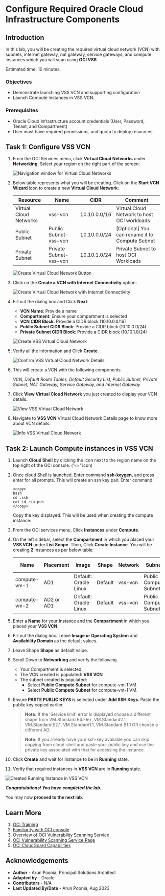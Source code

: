 # Configure Required Oracle Cloud Infrastructure Components

## Introduction

In this lab, you will be creating the required virtual cloud network (VCN) with subnets, internet gateway, nat gateway, service gateways, and compute instances which you will scan using **OCI VSS**.

Estimated time: 10 minutes.

### Objectives

- Demonstrate launching VSS VCN and supporting configuration 
- Launch Compute Instances in VSS VCN.

### Prerequisites

- Oracle Cloud Infrastructure account credentials (User, Password, Tenant, and Compartment)
- User must have required permissions, and quota to deploy resources.

## Task 1: Configure VSS VCN

1. From the OCI Services menu, click **Virtual Cloud Networks** under **Networking**. Select your region on the right part of the screen:

   ![Navigation window for Virtual Cloud Networks](../common/images/vcn-home.png " ")

2. Below table represents what you will be creating. Click on the **Start VCN Wizard** icon to create a new **Virtual Cloud Network**:

      | Resource | Name                              | CIDR       | Comment                                                    |
      |---------------------------------------|----------------|----------------|------------------------------------------------------------|
      | Virtual Cloud Networks | vss-vcn                          | 10.10.0.0/16   | Virtual Cloud Network to host OCI workloads |
      | Public Subnet | Public Subnet-vss-vcn                          | 10.10.0.0/24   | [Optional] You can rename it to Compute Subnet|
      | Private Subnet | Private Subnet-vss-vcn                          | 10.10.1.0/24   | Private Subnet to host OCI Workloads |
      
   ![Create Virtual Cloud Network Button](../common/images/vcn-create.png " ")

3. Click on the **Create a VCN with Internet Connectivity** option: 

   ![Create Virtual Cloud Network with Internet Connectivity](../common/images/create-firewall-vcn-with-internet-connectivity.png " ")

4. Fill out the dialog box and Click **Next**:

      - **VCN Name**: Provide a name
      - **Compartment**: Ensure your compartment is selected
      - **VCN CIDR Block**: Provide a CIDR block (10.10.0.0/16)
      - **Public Subnet CIDR Block**: Provide a CIDR block (10.10.0.0/24)
      - **Private Subnet  CIDR Block**: Provide a CIDR block (10.10.1.0/24)
      
   ![Create VSS Virtual Cloud Network](../common/images/create-firewall-vcn.png " ")

5. Verify all the information and Click **Create**.

   ![Confirm VSS Virtual Cloud Network Details](../common/images/create-firewall-vcn-confirm-details.png " ")

6. This will create a VCN with the following components.

    *VCN, Default Route Tables, Default Security List, Public Subnet, Private Subnet, NAT Gateway, Service Gateway, and Internet Gateway*

7. Click **View Virtual Cloud Network** you just created to display your VCN details.

   ![View VSS Virtual Cloud Network](../common/images/create-firewall-vcn-successfully.png " ")

8. Navigate to **VSS VCN** Virtual Cloud Network Details page to know more about VCN details:

   ![Info VSS Virtual Cloud Network](../common/images/created-firewall-vcn-info.png " ")

## Task 2: Launch Compute instances in VSS VCN

1. Launch **Cloud Shell** by clicking the icon next to the region name on the top right of the OCI console. ('<=' icon)

2. Once cloud Shell is launched. Enter command **ssh-keygen**, and press enter for all prompts. This will create an ssh key pair. Enter command.

      ```
      <copy>
      bash
      cd .ssh
      cat id_rsa.pub
      </copy>
      ```
   
   Copy the key displayed. This will be used when creating the compute instance.

3. From the OCI services menu, Click **Instances** under **Compute**.
 
4. On the left sidebar, select the **Compartment** in which you placed your **VSS VCN** under **List Scope**. Then, Click **Create Instance**. You will be creating **2** instances as per below table: 

   | Name     | Placement | Image                 | Shape   | Network | Subnet              | Add SSH-Keys                | Assign Public IP              |
   |----------|------------|-----------------------|---------|---------|---------------------|-----------------------------|---|
   | compute-vm-1 | AD1        | Default: Oracle Linux | Default | vss-vcn | Public Compute Subnet | Yours/CloudShell Public Key | Yes | 
   | compute-vm-2 | AD2 or AD1 | Default: Oracle Linux | Default | vss-vcn | Public Compute Subnet | Yours/CloudShell Public Key | Not Applicable | 
 
5. Enter a **Name** for your Instance and the **Compartment** in which you placed your **VSS VCN**. 

6. Fill out the dialog box. Leave **Image or Operating System** and **Availability Domain** as the default values.

7. Leave Shape **Shape** as default value.

8. Scroll Down to **Networking** and verify the following.
      - Your Compartment is selected
      - The VCN created is populated: **VSS VCN**
      - The subnet created is populated: 
        - Select **Public Compute Subnet** for compute-vm-1 VM. 
        - Select **Public Compute Subnet** for compute-vm-1 VM.  

9. Ensure **PASTE PUBLIC KEYS** is selected under **Add SSH Keys**. Paste the public key copied earlier.
 
    > **Note:** If the 'Service limit' error is displayed choose a different shape from VM.Standard.E4.Flex, VM.Standard2.1, VM.Standard.E2.1, VM.Standard1.1, VM.Standard.B1.1 OR choose a different AD.

    > **Note:** If you already have your ssh-key available you can skip copying from cloud-shell and paste your public key and use the private key associated with that for accessing the instance.

10. Click **Create** and wait for Instance to be in **Running** state. 

11. Verify that required instances in **VSS VCN** are in **Running** state. 

   ![Created Running Instance in VSS VCN](../common/images/final-manual-instances.png " ")

***Congratulations! You have completed the lab.***

You may now **proceed to the next lab**.

## Learn More

1. [OCI Training](https://www.oracle.com/cloud/iaas/training/)
2. [Familiarity with OCI console](https://docs.us-phoenix-1.oraclecloud.com/Content/GSG/Concepts/console.htm)
3. [Overview of OCI Vulnerability Scanning Service](https://docs.oracle.com/en-us/iaas/scanning/home.htm)
4. [OCI Vulnerability Scanning Service Page](https://www.oracle.com/security/cloud-security/cloud-guard/)
5. [OCI CloudGuard Capabilities](https://www.oracle.com/security/cloud-security/cloud-guard/)

## Acknowledgements

- **Author** - Arun Poonia, Principal Solutions Architect
- **Adapted by** - Oracle
- **Contributors** - N/A
- **Last Updated By/Date** - Arun Poonia, Aug 2023